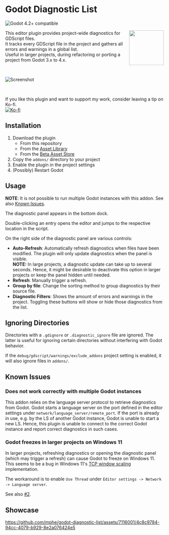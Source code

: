 # Godot Diagnostic List

![Godot 4.2+ compatible](https://img.shields.io/badge/Godot-4.2+-%23478cbf?logo=godot-engine&logoColor=white)

<img src="img/icon.png" width=110px align="right"/>

This editor plugin provides project-wide diagnostics for GDScript files.<br/>
It tracks every GDScript file in the project and gathers all errors and warnings in a global list.<br/>
Useful in larger projects, during refactoring or porting a project from Godot 3.x to 4.x.

<br/>

![Screenshot](img/screenshot.png)

<br/>

If you like this plugin and want to support my work, consider leaving a tip on Ko-fi.<br/>
[![Ko-fi](https://ko-fi.com/img/githubbutton_sm.svg)](https://ko-fi.com/Q5Q015GBOP)


## Installation

1. Download the plugin
	- From this repository
	- From the [Asset Library](https://godotengine.org/asset-library/asset/2482)
	- From the [Beta Asset Store](https://store-beta.godotengine.org/asset/mphe/diagnostic-list/)
2. Copy the `addons/` directory to your project
3. Enable the plugin in the project settings
4. (Possibly) Restart Godot

## Usage

**NOTE**: It is not possible to run multiple Godot instances with this addon. See also [Known Issues](#known-issues).

The diagnostic panel appears in the bottom dock.

Double-clicking an entry opens the editor and jumps to the respective location in the script.

On the right side of the diagnostic panel are various controls:

- **Auto-Refresh**: Automatically refresh diagnostics when files have been modified. The plugin will only update diagnostics when the panel is visible.<br/>
  **NOTE:** In large projects, a diagnostic update can take up to several seconds. Hence, it might be desirable to deactivate this option in larger projects or keep the panel hidden until needed.
- **Refresh**: Manually trigger a refresh.
- **Group by file**: Change the sorting method to group diagnostics by their source file.
- **Diagnostic Filters**: Shows the amount of errors and warnings in the project.
  Toggling these buttons will show or hide those diagnostics from the list.


## Ignoring Directories

Directories with a `.gdignore` or `.diagnostic_ignore` file are ignored.
The latter is useful for ignoring certain directories without interfering with Godot behavior.

If the `debug/gdscript/warnings/exclude_addons` project setting is enabled, it will also ignore files in `addons/`.


## Known Issues

### Does not work correctly with multiple Godot instances

  This addon relies on the language server protocol to retrieve diagnostics from Godot.
  Godot starts a language server on the port defined in the editor settings under `network/language_server/remote_port`.
  If the port is already in use, e.g. by the LS of another Godot instance, Godot is unable to start a new LS.
  Hence, this plugin is unable to connect to the correct Godot instance and report correct diagnostics in such cases.

### Godot freezes in larger projects on Windows 11

In larger projects, refreshing diagnostics or opening the diagnostic panel (which may trigger a refresh) can cause Godot to freeze on Windows 11.<br/>
This seems to be a bug in Windows 11's [TCP window scaling](https://en.wikipedia.org/wiki/TCP_window_scale_option) implementation.

The workaround is to enable `Use Thread` under `Editor settings -> Network -> Language server`.

See also [#2](https://github.com/mphe/godot-diagnostic-list/issues/2).

## Showcase

https://github.com/mphe/godot-diagnostic-list/assets/7116001/4c8c9784-94cc-4079-b929-8e2a076424e5
